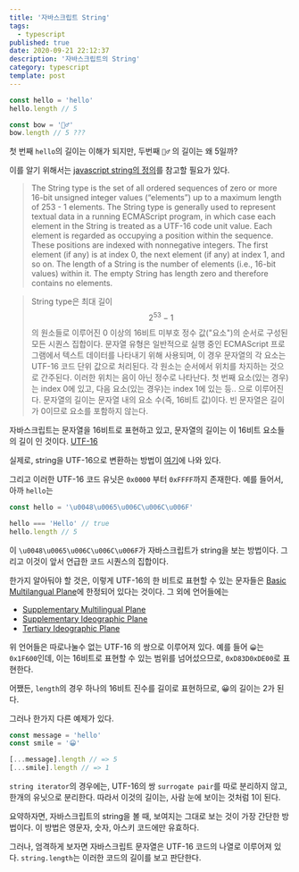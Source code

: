 ```yaml
---
title: '자바스크립트 String'
tags:
  - typescript
published: true
date: 2020-09-21 22:12:37
description: '자바스크립트의 String'
category: typescript
template: post
---
```


```javascript
const hello = 'hello'
hello.length // 5

const bow = '🙇‍♂️'
bow.length // 5 ???
```

첫 번째 `hello`의 길이는 이해가 되지만, 두번째 `🙇‍♂️` 의 길이는 왜 5일까?

이를 알기 위해서는 [javascript string의 정의](https://tc39.es/ecma262/#sec-ecmascript-language-types-string-type)를 참고할 필요가 있다.

> The String type is the set of all ordered sequences of zero or more 16-bit unsigned integer values (“elements”) up to a maximum length of 253 - 1 elements. The String type is generally used to represent textual data in a running ECMAScript program, in which case each element in the String is treated as a UTF-16 code unit value. Each element is regarded as occupying a position within the sequence. These positions are indexed with nonnegative integers. The first element (if any) is at index 0, the next element (if any) at index 1, and so on. The length of a String is the number of elements (i.e., 16-bit values) within it. The empty String has length zero and therefore contains no elements.

> String type은 최대 길이 $$2^53 - 1$$ 의 원소들로 이루어진 0 이상의 16비트 미부호 정수 값("요소")의 순서로 구성된 모든 시퀀스 집합이다. 문자열 유형은 일반적으로 실행 중인 ECMAScript 프로그램에서 텍스트 데이터를 나타내기 위해 사용되며, 이 경우 문자열의 각 요소는 UTF-16 코드 단위 값으로 처리된다. 각 원소는 순서에서 위치를 차지하는 것으로 간주된다. 이러한 위치는 음이 아닌 정수로 나타난다. 첫 번째 요소(있는 경우)는 index 0에 있고, 다음 요소(있는 경우)는 index 1에 있는 등.. 으로 이루어진다. 문자열의 길이는 문자열 내의 요소 수(즉, 16비트 값)이다. 빈 문자열은 길이가 0이므로 요소를 포함하지 않는다.

자바스크립트는 문자열을 16비트로 표현하고 있고, 문자열의 길이는 이 16비트 요소들의 길이 인 것이다. [UTF-16](https://ko.wikipedia.org/wiki/UTF-16)

실제로, string을 UTF-16으로 변환하는 방법이 [여기](https://developers.google.com/web/updates/2012/06/How-to-convert-ArrayBuffer-to-and-from-String)에 나와 있다.

그리고 이러한 UTF-16 코드 유닛은 `0x0000` 부터 `0xFFFF`까지 존재한다. 예를 들어서, 아까 `hello`는

```javascript
const hello = '\u0048\u0065\u006C\u006C\u006F'

hello === 'Hello' // true
hello.length // 5
```

이 `\u0048\u0065\u006C\u006C\u006F`가 자바스크립트가 string을 보는 방법이다. 그리고 이것이 앞서 언급한 코드 시퀀스의 집합이다.

한가지 알아둬야 할 것은, 이렇게 UTF-16의 한 비트로 표현할 수 있는 문자들은 [Basic Multilangual Plane]()에 한정되어 있다는 것이다. 그 외에 언어들에는

- [Supplementary Multilingual Plane](<https://en.wikipedia.org/wiki/Plane_(Unicode)#Supplementary_Multilingual_Plane>)
- [Supplementary Ideographic Plane](<https://en.wikipedia.org/wiki/Plane_(Unicode)#Supplementary_Ideographic_Plane>)
- [Tertiary Ideographic Plane](<https://en.wikipedia.org/wiki/Plane_(Unicode)#Tertiary_Ideographic_Plane>)

위 언어들은 따로나눌수 없는 UTF-16 의 쌍으로 이루어져 있다. 예를 들어 `😀`는 `0x1F600`인데, 이는 16비트로 표현할 수 있는 범위를 넘어섰으므로, `0xD83D0xDE00`로 표현한다.

어쨌든, `length`의 경우 하나의 16비트 진수를 길이로 표현하므로, 😀의 길이는 2가 된다.

그러나 한가지 다른 예제가 있다.

```javascript
const message = 'hello'
const smile = '😀'

[...message].length // => 5
[...smile].length // => 1
```

`string iterator`의 경우에는, UTF-16의 쌍 `surrogate pair`를 따로 분리하지 않고, 한개의 유닛으로 분리한다. 따라서 이것의 길이는, 사람 눈에 보이는 것처럼 1이 된다.

요약하자면, 자바스크립트의 string을 볼 때, 보여지는 그대로 보는 것이 가장 간단한 방법이다. 이 방법은 영문자, 숫자, 아스키 코드에만 유효하다.

그러나, 엄격하게 보자면 자바스크립트 문자열은 UTF-16 코드의 나열로 이루어져 있다. `string.length`는 이러한 코드의 길이를 보고 판단한다.
